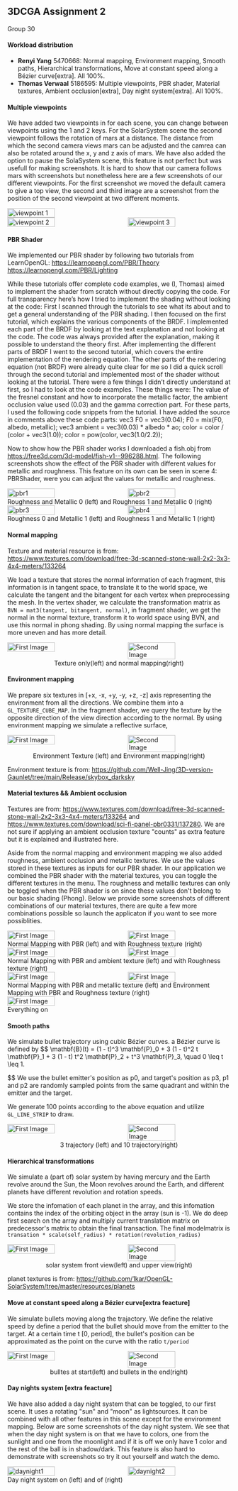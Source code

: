 ## 3DCGA Assignment 2

Group 30

#### Workload distribution

- **Renyi Yang** 5470668: Normal mapping, Environment mapping, Smooth paths, Hierarchical transformations, Move at constant speed along a Bézier curve[extra]. All 100%.
- **Thomas Verwaal** 5186595: Multiple viewpoints, PBR shader, Material textures, Ambient occlusion[extra], Day night system[extra]. All 100%.

#### Multiple viewpoints
We have added two viewpoints in for each scene, you can change between viewpoints using the 1 and 2 keys. For the SolarSystem scene the second viewpoint follows the rotation of mars at a distance. The distance from which the second camera views mars can be adjusted and the camrea can also be rotated around the x, y and z axis of mars. We have also added the option to pause the SolaSystem scene, this feature is not perfect but was usefull for making screenshots. It is hard to show that our camera follows mars with screenshots but nonetheless here are a few screenshots of our different viewpoints. For the first screenshot we moved the default camera to give a top view, the second and third image are a screenshot from the position of the second viewpoint at two different moments.

<div style="display: flex; justify-content: space-between;">
  <img src="./viewpoint1.png" alt="viewpoint 1" style="width:46%;">
</div>

<div style="display: flex; justify-content: space-between;">
  <img src="./viewpoint2.png" alt="viewpoint 2" style="width:46%;">
  <img src="./viewpoint3.png" alt="viewpoint 3" style="width:46%;">
</div>

#### PBR Shader
We implemented our PBR shader by following two tutorials from LearnOpenGL:
https://learnopengl.com/PBR/Theory
https://learnopengl.com/PBR/Lighting

While these tutorials offer complete code examples, we (I, Thomas) aimed to implement the shader from scratch without directly copying the code. For full transparency here’s how I tried to implement the shading without looking at the code:
First I scanned through the tutorials to see what its about and to get a general understanding of the PBR shading. I then focused on the first tutorial, which explains the various components of the BRDF. I implemented each part of the BRDF by looking at the text explanation and not looking at the code. The code was always provided after the explanation, making it possible to understand the theory first. After implementing the different parts of BRDF I went to the second tutorial, which covers the entire implementation of the rendering equation. The other parts of the rendering equation (not BRDF) were already quite clear for me so I did a quick scroll through the second tutorial and implemented most of the shader without looking at the tutorial. There were a few things I didn’t directly understand at first, so I had to look at the code examples. These things were: The value of the fresnel constant and how to incorporate the metallic factor, the ambient occlusion value used (0.03) and the gamma correction part. For these parts, I used the following code snippets from the tutorial. I have added the source in comments above these code parts:
vec3 F0 = vec3(0.04); 
F0 = mix(F0, albedo, metallic);
vec3 ambient = vec3(0.03) * albedo * ao;
color = color / (color + vec3(1.0));
color = pow(color, vec3(1.0/2.2)); 

Now to show how the PBR shader works I downloaded a fish.obj from https://free3d.com/3d-model/fish-v1--996288.html.
The following screenshots show the effect of the PBR shader with different values for metallic and roughness. This feature on its own can be seen in scene 4: PBRShader, were you can adjust the values for metallic and roughness.

<div style="display: flex; justify-content: space-between;">
  <img src="./pbr1.png" alt="pbr1" style="width:46%;">
  <img src="./pbr2.png" alt="pbr2" style="width:46%;">
</div>
Roughness and Metallic 0 (left) and Roughness 1 and Metallic 0 (right)

<div style="display: flex; justify-content: space-between;">
  <img src="./pbr3.png" alt="pbr3" style="width:46%;">
  <img src="./pbr4.png" alt="pbr4" style="width:46%;">
</div>
Roughness 0 and Metallic 1 (left) and Roughness 1 and Metallic 1 (right)

#### Normal mapping

Texture and material resource is from: https://www.textures.com/download/free-3d-scanned-stone-wall-2x2-3x3-4x4-meters/133264

We load a texture that stores the normal information of each fragment, this information is in tangent space, to translate it to the world space, we calculate the tangent and the bitangent for each vertex when preprocessing the mesh. In the vertex shader, we calculate the transformation matrix as `BVN = mat3(tangent, bitangent, normal)`, in fragment shader, we get the normal in the normal texture, transform it to world space using BVN, and use this normal in phong shading. By using normal mapping the surface is more uneven and has more detail.

<div style="display: flex; justify-content: space-between;">
  <img src="./texture_only.png" alt="First Image" style="width:46%;">
  <img src="./normal_mapping.png" alt="Second Image" style="width:46%;">
</div>

<center>Texture only(left) and normal mapping(right)</center>

#### Environment mapping

We prepare six textures in [+x, -x, +y, -y, +z, -z] axis representing the environment from all the directions.  We combine them into a `GL_TEXTURE_CUBE_MAP`. In the fragment shader, we query the texture by the opposite direction of the view direction according to the normal. By using environment mapping we simulate a reflective surface,

<div style="display: flex; justify-content: space-between;">
  <img src="./env_texture.png" alt="First Image" style="width:46%;">
  <img src="./env_mapping.png" alt="Second Image" style="width:46%;">
</div>

<center>Environment Texture (left) and Environment mapping(right)</center>

Environment texture is from: https://github.com/Well-Jing/3D-version-Gaunlet/tree/main/Release/skybox_darksky

#### Material textures && Ambient occlusion
Textures are from: https://www.textures.com/download/free-3d-scanned-stone-wall-2x2-3x3-4x4-meters/133264 and https://www.textures.com/download/sci-fi-panel-pbr0331/137280. We are not sure if applying an ambient occlusion texture "counts" as extra feature but it is explained and illustrated here.

Aside from the normal mapping and environment mapping we also added roughness, ambient occlusion and metallic textures. We use the values stored in these textures as inputs for our PBR shader. In our application we combined the PBR shader with the material textures, you can toggle the different textures in the menu. The roughness and metallic textures can only be toggled when the PBR shader is on since these values don't belong to our basic shading (Phong). Below we provide some screenshots of different combinations of our material textures, there are quite a few more combinations possible so launch the applicaton if you want to see more possiblities.

<div style="display: flex; justify-content: space-between;">
  <img src="./materialtexture1.png" alt="First Image" style="width:46%;">
  <img src="./materialtexture2.png" alt="First Image" style="width:46%;">
</div>
Normal Mapping with PBR (left) and with Roughness texture (right)

<div style="display: flex; justify-content: space-between;">
  <img src="./materialtexture3.png" alt="First Image" style="width:46%;">
  <img src="./materialtexture4.png" alt="First Image" style="width:46%;">
</div>
Normal Mapping with PBR and ambient texture (left) and with Roughness texture (right)

<div style="display: flex; justify-content: space-between;">
  <img src="./materialtexture5.png" alt="First Image" style="width:46%;">
  <img src="./materialtexture6.png" alt="First Image" style="width:46%;">
</div>
Normal Mapping with PBR and metallic texture (left) and Environment Mapping with PBR and Roughness texture (right)

<div style="display: flex; justify-content: space-between;">
  <img src="./materialtexture7.png" alt="First Image" style="width:46%;">
</div>
Everything on

#### Smooth paths

We simulate bullet trajectory using cubic Bézier curves. a Bézier curve is defined by 
$$
\mathbf{B}(t) = (1 - t)^3 \mathbf{P}_0 + 3 (1 - t)^2 t \mathbf{P}_1 + 3 (1 - t) t^2 \mathbf{P}_2 + t^3 \mathbf{P}_3, \quad 0 \leq t \leq 1.

$$
We use the bullet emitter's position as p0, and target's position as p3, p1 and p2 are randomly sampled points from the same quadrant and within the emitter and the target.

We generate 100 points according to the above equation and utilize `GL_LINE_STRIP` to draw.

<div style="display: flex; justify-content: space-between;">
  <img src="./3_curves.png" alt="First Image" style="width:46%;">
  <img src="./10_curves.png" alt="Second Image" style="width:46%;">
</div>

<center>3 trajectory (left) and 10 trajectory(right)</center>

#### Hierarchical transformations

We simulate a (part of) solar system by having mercury and the Earth revolve around the Sun, the Moon revolves around the Earth, and different planets have different revolution and rotation speeds.

We store the infomation of each planet in the array, and this infomation contains the index of the orbiting object in the array (sun is -1). We do deep first search on the array and multiply current translation matrix on predecessor's matrix to obtain the final transaction. The final modelmatrix is `transation * scale(self_radius) * rotation(revolution_radius)`

<div style="display: flex; justify-content: space-between;">
  <img src="./solarsystem_front.png" alt="First Image" style="width:46%;">
  <img src="./solarsystem_up.png" alt="Second Image" style="width:46%;">
</div>

<center>solar system front view(left) and upper view(right)</center>

planet textures is from: https://github.com/1kar/OpenGL-SolarSystem/tree/master/resources/planets

#### Move at constant speed along a Bézier curve[extra feacture]

We simulate bullets moving along the trajactory. We define the relative speed by define a period that the bullet should move from the emitter to the target. At a certain time t [0, period], the bullet's position can be approximated as the point on the curve with the ratio `t/period`

<div style="display: flex; justify-content: space-between;">
  <img src="./move_1.png" alt="First Image" style="width:46%;">
  <img src="./move_2.png" alt="Second Image" style="width:46%;">
</div>

<center>bulltes at start(left) and bullets in the end(right)</center>

#### Day nights system [extra feacture]
We have also added a day night system that can be toggled, to our first scene. It uses a rotating "sun" and "moon" as lightsources. It can be combined with all other features in this scene except for the environment mapping. Below are some screenshots of the day night system. We see that when the day night system is on that we have to colors, one from the sunlight and one from the moonlight and if it is off we only have 1 color and the rest of the ball is in shadow/dark. This feature is also hard to demonstrate with screenshots so try it out yourself and watch the demo.

<div style="display: flex; justify-content: space-between;">
  <img src="./dayNight1.png" alt="daynight1" style="width:46%;">
  <img src="./dayNight2.png" alt="daynight2" style="width:46%;">
</div>
Day night system on (left) and of (right)
